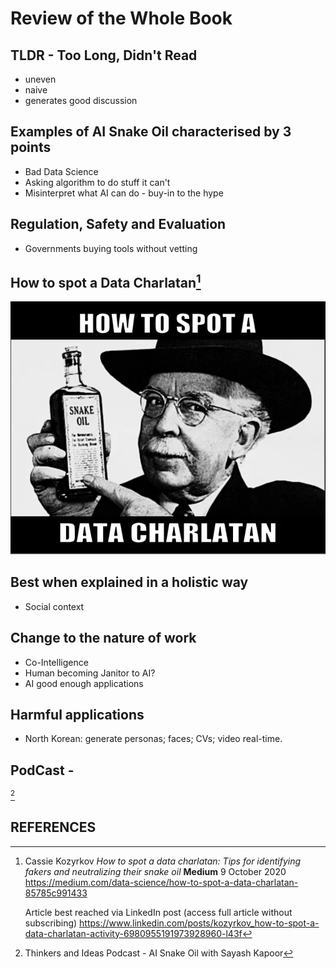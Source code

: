 # Review of the Whole Book

## TLDR - Too Long, Didn't Read

- uneven
- naive
- generates good discussion

## Examples of AI Snake Oil characterised by 3 points

- Bad Data Science
- Asking algorithm to do stuff it can't
- Misinterpret what AI can do - buy-in to the hype

## Regulation, Safety and Evaluation

- Governments buying tools without vetting

## How to spot a Data Charlatan[^DataCharlatan]

![How to spot a data charlatan](../images/HowToSpotDataCharlatan.webp)

## Best when explained in a holistic way

- Social context

## Change to the nature of work

- Co-Intelligence
- Human becoming Janitor to AI?
- AI good enough applications

## Harmful applications

- North Korean: generate personas; faces; CVs; video real-time.

## PodCast -

[^AISnakeOilPodCast]

## REFERENCES

[^DataCharlatan]:
    Cassie Kozyrkov _How to spot a data charlatan: Tips for identifying fakers and neutralizing their snake oil_ **Medium** 9 October 2020 https://medium.com/data-science/how-to-spot-a-data-charlatan-85785c991433
	
	Article best reached via LinkedIn post (access full article without subscribing) https://www.linkedin.com/posts/kozyrkov_how-to-spot-a-data-charlatan-activity-6980955191973928960-l43f
	
[^AISnakeOilPodCast]:
    Thinkers and Ideas Podcast - AI Snake Oil with Sayash Kapoor
	